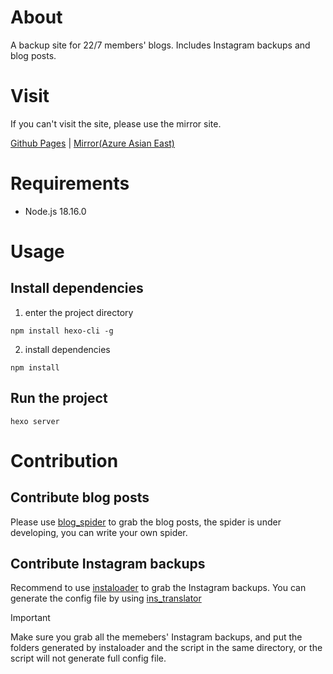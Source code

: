 # About

A backup site for 22/7 members' blogs. Includes Instagram backups and blog posts.

# Visit

If you can't visit the site, please use the mirror site.

[Github Pages](https://blog.227wiki.eu.org) | [Mirror(Azure Asian East)](https://227blog.zzzhxxx.top)

# Requirements

- Node.js 18.16.0

# Usage

## Install dependencies 

1. enter the project directory

```npm install hexo-cli -g```

2. install dependencies

```npm install```

## Run the project

```hexo server```

# Contribution

## Contribute blog posts

Please use [blog_spider](https://github.com/227WiKi/blog_spider) to grab the blog posts, the spider is under developing, you can write your own spider.

## Contribute Instagram backups

Recommend to use [instaloader](https://instaloader.github.io/) to grab the Instagram backups. You can generate the config file by using [ins_translator](https://github.com/227WiKi/ins_translator)

> [!Important]
> Make sure you grab all the memebers' Instagram backups, and put the folders generated by instaloader and the script in the same directory, or the script will not generate full config file.
